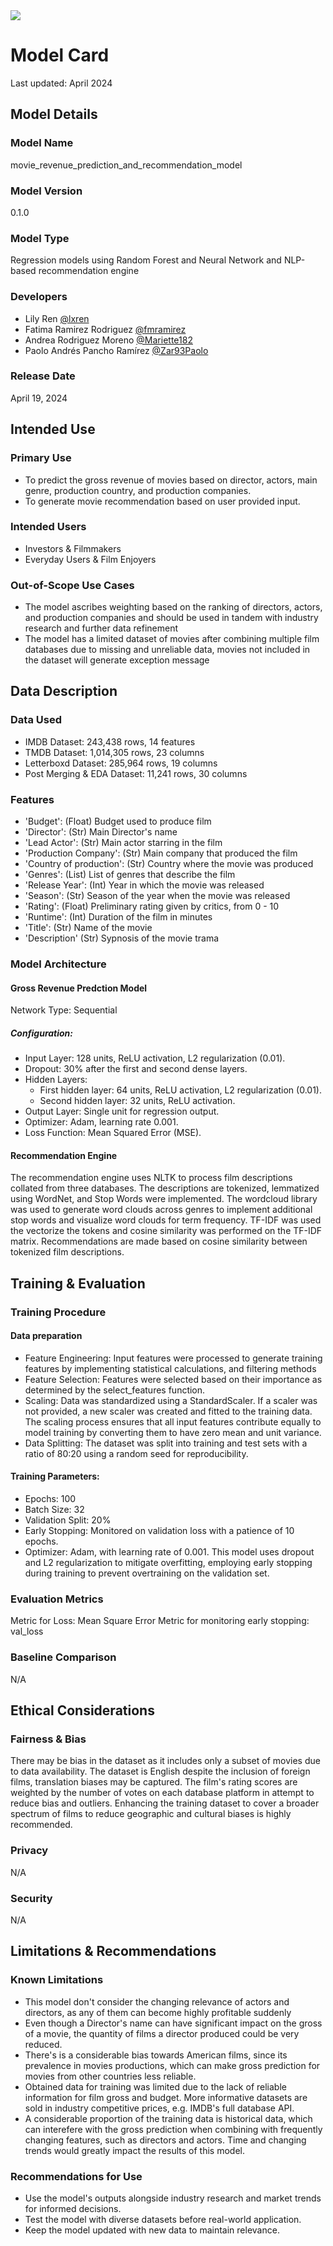 <img src ="https://github.com/lxren/movie_revenue_prediction_and_recommendation_model/assets/167150651/f7296a1f-7b4b-46af-a31f-aca892ee2138"/>

# Model Card
Last updated: April 2024
## Model Details
### Model Name
movie_revenue_prediction_and_recommendation_model
### Model Version
0.1.0
### Model Type
Regression models using Random Forest and Neural Network and NLP-based recommendation engine
### Developers
- Lily Ren [@lxren](https://github.com/lxren)
- Fatima Ramirez Rodriguez [@fmramirez](https://github.com/fmramirez)
- Andrea Rodriguez Moreno [@Mariette182](https://github.com/Mariette182)
- Paolo Andrés Pancho Ramírez [@Zar93Paolo](https://github.com/Zar93Paolo)
### Release Date
April 19, 2024
## Intended Use
### Primary Use
- To predict the gross revenue of movies based on director, actors, main genre, production country, and production companies. 
- To generate movie recommendation based on user provided input.
### Intended Users
- Investors & Filmmakers
- Everyday Users & Film Enjoyers
### Out-of-Scope Use Cases
- The model ascribes weighting based on the ranking of directors, actors, and production companies and should be used in tandem with industry research and further data refinement
- The model has a limited dataset of movies after combining multiple film databases due to missing and unreliable data, movies not included in the dataset will generate exception message
## Data Description
### Data Used
- IMDB Dataset: 243,438 rows, 14 features
- TMDB Dataset: 1,014,305 rows, 23 columns
- Letterboxd Dataset: 285,964 rows, 19 columns
- Post Merging & EDA Dataset: 11,241 rows, 30 columns
### Features
- 'Budget': (Float) Budget used to produce film
- 'Director': (Str) Main Director's name
- 'Lead Actor': (Str) Main actor starring in the film
- 'Production Company': (Str) Main company that produced the film
- 'Country of production': (Str) Country where the movie was produced
- 'Genres': (List) List of genres that describe the film
- 'Release Year': (Int) Year in which the movie was released
- 'Season': (Str) Season of the year when the movie was released
- 'Rating': (Float) Preliminary rating given by critics, from 0 - 10
- 'Runtime': (Int) Duration of the film in minutes
- 'Title': (Str) Name of the movie
- 'Description' (Str) Sypnosis of the movie trama 

### Model Architecture

#### Gross Revenue Predction Model

Network Type: Sequential

##### Configuration:
- Input Layer: 128 units, ReLU activation, L2 regularization (0.01).
- Dropout: 30% after the first and second dense layers.
- Hidden Layers:
    - First hidden layer: 64 units, ReLU activation, L2 regularization (0.01).
    - Second hidden layer: 32 units, ReLU activation.
- Output Layer: Single unit for regression output.
- Optimizer: Adam, learning rate 0.001.
- Loss Function: Mean Squared Error (MSE).

#### Recommendation Engine
The recommendation engine uses NLTK to process film descriptions collated from three databases. The descriptions are tokenized, lemmatized using WordNet, and Stop Words were implemented. The wordcloud library was used to generate word clouds across genres to implement additional stop words and visualize word clouds for term frequency. TF-IDF was used the vectorize the tokens and cosine similarity was performed on the TF-IDF matrix. Recommendations are made based on cosine similarity between tokenized film descriptions. 
## Training & Evaluation
### Training Procedure
#### Data preparation
- Feature Engineering: Input features were processed to generate training features by implementing statistical calculations, and filtering methods
- Feature Selection: Features were selected based on their importance as determined by the select_features function.
- Scaling: Data was standardized using a StandardScaler. If a scaler was not provided, a new scaler was created and fitted to the training data. The scaling process ensures that all input features contribute equally to model training by converting them to have zero mean and unit variance.
- Data Splitting: The dataset was split into training and test sets with a ratio of 80:20 using a random seed for reproducibility.
#### Training Parameters:
- Epochs: 100
- Batch Size: 32
- Validation Split: 20%
- Early Stopping: Monitored on validation loss with a patience of 10 epochs.
- Optimizer: Adam, with learning rate of 0.001.
This model uses dropout and L2 regularization to mitigate overfitting, employing early stopping during training to prevent overtraining on the validation set.

### Evaluation Metrics
Metric for Loss: Mean Square Error 
Metric for monitoring early stopping: val_loss

### Baseline Comparison
N/A

## Ethical Considerations
### Fairness & Bias
There may be bias in the dataset as it includes only a subset of movies due to data availability. The dataset is English despite the inclusion of foreign films, translation biases may be captured. The film's rating scores are weighted by the number of votes on each database platform in attempt to reduce bias and outliers. Enhancing the training dataset to cover a broader spectrum of films to reduce geographic and cultural biases is highly recommended.
### Privacy
N/A
### Security
N/A

## Limitations & Recommendations
### Known Limitations
- This model don't consider the changing relevance of actors and directors, as any of them can become highly profitable suddenly
- Even though a Director's name can have significant impact on the gross of a movie, the quantity of films a director produced could be very reduced. 
- There's is a considerable bias towards American films, since its prevalence in movies productions, which can make gross prediction for movies from other countries less reliable.  
- Obtained data for training was limited due to the lack of reliable information for film gross and budget. More informative datasets are sold in industry competitive prices, e.g. IMDB's full database API.
- A considerable proportion of the training data is historical data, which can interefere with the gross prediction when combining with frequently changing features, such as directors and actors. Time and changing trends would greatly impact the results of this model. 

### Recommendations for Use
- Use the model's outputs alongside industry research and market trends for informed decisions.
- Test the model with diverse datasets before real-world application.
- Keep the model updated with new data to maintain relevance.


